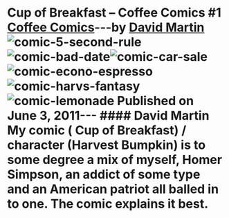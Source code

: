 # Cup of Breakfast – Coffee Comics #1 [Coffee Comics](https://ineedcoffee.com/section/coffee-comics/)---by [David Martin](https://ineedcoffee.com/by/david-martin/)![comic-5-second-rule](https://ineedcoffee.com/assets/comic-5-second-rule1.Bwn4KApM_zujJe.webp)![comic-bad-date](https://ineedcoffee.com/assets/comic-bad-date.BmJDoo3X_yogpU.webp)![comic-car-sale](https://ineedcoffee.com/assets/comic-car-sale.BinpAbWV_Zwt1HX.webp)![comic-econo-espresso](https://ineedcoffee.com/assets/comic-econo-espresso.Bn4cfahh_Z1me48P.webp)![comic-harvs-fantasy](https://ineedcoffee.com/assets/comic-harvs-fantasy.zo5CwTpd_Z2amnFo.webp)![comic-lemonade](https://ineedcoffee.com/assets/comic-lemonade.DH8Vb6tj_285pca.webp) Published on June 3, 2011--- #### David Martin My comic ( Cup of Breakfast) / character (Harvest Bumpkin) is to some degree a mix of myself, Homer Simpson, an addict of some type and an American patriot all balled in to one. The comic explains it best.